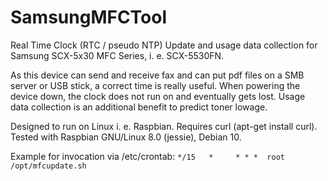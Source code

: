 # SamsungMFCTool
Real Time Clock (RTC / pseudo NTP) Update and usage data collection for Samsung SCX-5x30 MFC Series, i. e. SCX-5530FN.

As this device can send and receive fax and can put pdf files on a SMB server or USB stick, a correct time is really useful. When powering the device down, the clock does not run on and eventually gets lost. Usage data collection is an additional benefit to predict toner lowage.

Designed to run on Linux i. e. Raspbian. Requires curl (apt-get install curl). Tested with Raspbian GNU/Linux 8.0 (jessie), Debian 10.

Example for invocation via /etc/crontab: `*/15   *     * * *  root   /opt/mfcupdate.sh`
